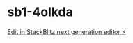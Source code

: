 # sb1-4olkda

[Edit in StackBlitz next generation editor ⚡️](https://stackblitz.com/~/github.com/iigorferreira/sb1-4olkda)